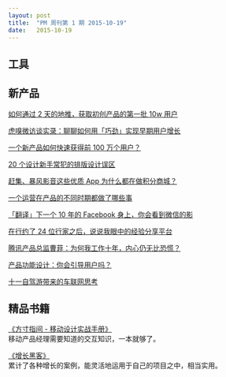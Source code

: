 ```yaml
---
layout: post
title:  "PM 周刊第 1 期 2015-10-19"
date:   2015-10-19
---
```


## 工具

## 新产品

[如何通过 2 天的地推，获取初创产品的第一批 10w 用户](http://mp.weixin.qq.com/s?__biz=MjM5OTEwNjI2MA==&mid=210377033&idx=1&sn=e4a5acdf58a306f3815f0a18166fc65c&scene=1&srcid=1013nu3JztA00FeuJVrgxBgy&from=groupmessage&isappinstalled=0#rd)   

[虎嗅微访谈实录：聊聊如何用「巧劲」实现早期用户增长](http://mp.weixin.qq.com/s?__biz=MzA4NDk5OTgzMg==&mid=209244901&idx=1&sn=4f1c04591a958ec14caf8514878bf38e&scene=1&srcid=10158O4hhXiv9AIGdnsDdf9j&from=groupmessage&isappinstalled=0#rd)   

[一个新产品如何快速获得前 100 万个用户？](http://mp.weixin.qq.com/s?__biz=MjM5Mjk5NDE2MA==&mid=208914318&idx=4&sn=6aa2698c1cf51a7665894897249fc535&scene=1&srcid=1014GkN3QPRavdwEexiFzqwg&from=groupmessage&isappinstalled=0#rd)    

[20 个设计新手常犯的排版设计误区](http://mp.weixin.qq.com/s?__biz=MjM5NjA3ODI3Ng==&mid=208269348&idx=2&sn=3b9c31fdb82c8eb25a1ce7102047f5f4&scene=1&srcid=10157W0PqT9httAXb5Dk4cI5&from=groupmessage&isappinstalled=0#rd)   

[赶集、暴风影音这些优质 App 为什么都在做积分商城？](http://mp.weixin.qq.com/s?__biz=MjM5NDEwMjg2MA==&mid=214174908&idx=1&sn=3cb17eb4be6e8b1b588411f3a82b3c54&scene=1&srcid=10150KPNwOMIvP2qidOf8jqE&from=groupmessage&isappinstalled=0#rd)  

[一个运营在产品的不同时期都做了哪些事](http://mp.weixin.qq.com/s?__biz=MzIwMzA0MDcwMg==&mid=209096263&idx=1&sn=1efc2edd98a06fc4547907590bd14927&scene=1&srcid=1015WE2d9fy8YcDRCPwrUOiL&from=groupmessage&isappinstalled=0#rd)   


[「翻译」下一个 10 年的 Facebook 身上，你会看到微信的影](http://www.geekpark.net/topics/213649)     

[在行约了 24 位行家之后，说说我眼中的经验分享平台](http://mp.weixin.qq.com/s?__biz=MjM5NDA4MjAzMA==&mid=212391161&idx=1&sn=a22382702babc0ad5cbedd31b4872380&scene=1&srcid=1018ew65HQAtatPQqfmJurIM&from=groupmessage&isappinstalled=0#rd)   

[腾讯产品总监曹菲：为何我工作十年，内心仍无比恐慌？](http://mp.weixin.qq.com/s?__biz=MjM5ODEyNDA3Mg==&mid=400040564&idx=1&sn=9cc6285278419cb5b4bdbdce726fc44b&scene=2&srcid=1018Rhl3KmLtPlbwDHuC1zRT&from=timeline&isappinstalled=0&key=b410d3164f5f798e69250dff53acc7ab9de1b735e2fdfa23e7c616a86855eb89c3fff20f7979d2b6cc022cb1fa351234&ascene=0&uin=NDgwNzA1&devicetype=iMac+MacBookPro11%2C1+OSX+OSX+10.11+build(15A284)&version=11020201&pass_ticket=TrHCIWJHN%2BGsVgFnZoT7hQldUNZ91%2FgXL%2BLsYVUj93Y%3D)   

[产品功能设计：你会引导用户吗？](http://mp.weixin.qq.com/s?__biz=MjM5NjA3ODI3Ng==&mid=208269348&idx=3&sn=50b9866bb6d31201a9574c7d1fb7c4ee&scene=1&srcid=10159q44kx3Bcpzd2CyVXpkB&from=groupmessage&isappinstalled=0#rd)   

[十一自驾游带来的车联网思考](http://mp.weixin.qq.com/s?__biz=MjM5MDY2NjMyMw==&mid=212956346&idx=1&sn=d263297d3f5fbc22a0a5903461e4e557&scene=1&srcid=10154FilIXpYExTIxtsWNlbw&from=groupmessage&isappinstalled=0#rd)             
 

## 精品书籍

[《方寸指间 - 移动设计实战手册》](http://dwz.cn/fangcun)   
移动产品经理需要知道的交互知识，一本就够了。    

[《增长黑客》](http://dwz.cn/growth-hacker)   
累计了各种增长的案例，能灵活地运用于自己的项目之中，相当实用。   
 
